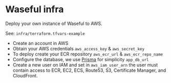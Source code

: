 # Waseful infra

Deploy your own instance of Waseful to AWS.

See: `infra/terraform.tfvars-example`

- Create an account in AWS
- Obtain your AWS credentials `aws_access_key` & `aws_secret_key`
- To deploy create your ECR repository `aws_ecr_url` & `aws_ecr_repo_name`
- Configure the database, we use [Prisma](https://www.prisma.io/) for simplicity `app_db_url`
- Create a new user on IAM and set in `aws_iam_user_arn` the user must contain
  access to ECR, EC2, ECS, Route53, S3, Certificate Manager, and CloudFront.
